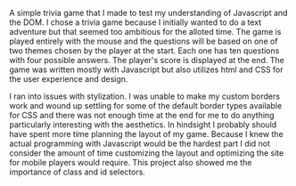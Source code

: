 A simple trivia game that I made to test my understanding of Javascript and the DOM. I chose a trivia game because I initially wanted to do a text adventure but that seemed too ambitious for the alloted time. The game is played entirely with the mouse and the questions will be based on one of two themes chosen by the player at the start. Each one has ten questions with four possible answers. The player's score is displayed at the end. The game was written mostly with Javascript but also utilizes html and CSS for the user experience and design.

I ran into issues with stylization. I was unable to make my custom borders work and wound up settling for some of the default border types available for CSS and there was not enough time at the end for me to do anything particularly interesting with the aesthetics. In hindsight I probably should have spent more time planning the layout of my game. Because I knew the actual programming with Javascript would be the hardest part I did not consider the amount of time customizing the layout and optimizing the site for mobile players would require. This project also showed me the importance of class and id selectors.
